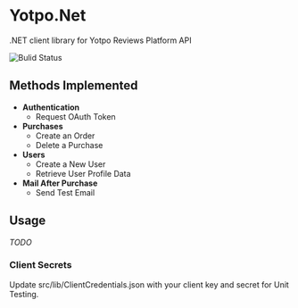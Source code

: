 # Yotpo.Net
.NET client library for Yotpo Reviews Platform API

![Bulid Status](https://ci.appveyor.com/api/projects/status/k0fctg055sy8l826?svg=true "Build Status")

## Methods Implemented
- **Authentication**
  - Request OAuth Token
- **Purchases**
  - Create an Order
  - Delete a Purchase
- **Users**
  - Create a New User
  - Retrieve User Profile Data
- **Mail After Purchase**
  - Send Test Email

## Usage
*TODO*

### Client Secrets
Update src/lib/ClientCredentials.json with your client key and secret for Unit Testing.
